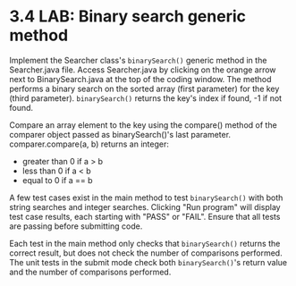 # 3.4 LAB: Binary search generic method

Implement the Searcher class's `binarySearch()` generic method in the Searcher.java file. Access Searcher.java by clicking on the orange arrow next to BinarySearch.java at the top of the coding window. The method performs a binary search on the sorted array (first parameter) for the key (third parameter). `binarySearch()` returns the key's index if found, -1 if not found.

Compare an array element to the key using the compare() method of the comparer object passed as binarySearch()'s last parameter. comparer.compare(a, b) returns an integer:

- greater than 0 if a > b
- less than 0 if a < b
- equal to 0 if a == b

A few test cases exist in the main method to test `binarySearch()` with both string searches and integer searches. Clicking "Run program" will display test case results, each starting with "PASS" or "FAIL". Ensure that all tests are passing before submitting code.

Each test in the main method only checks that `binarySearch()` returns the correct result, but does not check the number of comparisons performed. The unit tests in the submit mode check both `binarySearch()`'s return value and the number of comparisons performed.
